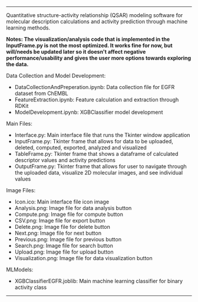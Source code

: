 ___
Quantitative structure-activity relationship (QSAR) modeling software for molecular description calculations and activity prediction through machine learning methods.

**Notes: The visualization/analysis code that is implemented in the InputFrame.py is not the most optimized. It works fine for now, but will/needs be updated later so it doesn't affect negative performance/usability and gives the user more options towards exploring the data.** 

Data Collection and Model Development:
- DataCollectionAndPreperation.ipynb: Data collection file for EGFR dataset from ChEMBL
- FeatureExtraction.ipynb: Feature calculation and extraction through RDKit
- ModelDevelopment.ipynb: XGBClassifier model development

Main Files:
- Interface.py: Main interface file that runs the Tkinter window application
- InputFrame.py: Tkinter frame that allows for data to be uploaded, deleted, computed, exported, analyzed and visualized
- TableFrame.py: Tkinter frame that shows a dataframe of calculated descriptor values and activity predictions
- OutputFrame.py: Tkinter frame that allows for user to navigate through the uploaded data, visualize 2D molecular images, and see individual values

Image Files:
- Icon.ico: Main interface file icon image
- Analysis.png: Image file for data analysis button
- Compute.png: Image file for compute button
- CSV.png: Image file for export button
- Delete.png: Image file for delete button
- Next.png: Image file for next button
- Previous.png: Image file for previous button
- Search.png: Image file for search button
- Upload.png: Image file for upload button
- Visualization.png: Image file for data visualization button

MLModels:
- XGBClassifierEGFR.joblib: Main machine learning classifier for binary activity class
___
